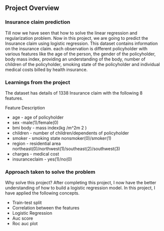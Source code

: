 ## Project Overview

 ### Insurance claim prediction

Till now we have seen that how to solve the linear regression and regularization problem. Now in this project, we are going to predict the Insurance claim using logistic regression. This dataset contains information on the insurance claim. each observation is different policyholder with various features like the age of the person, the gender of the policyholder, body mass index, providing an understanding of the body, number of children of the policyholder, smoking state of the policyholder and individual medical costs billed by health insurance.


### Learnings from the project

 The dataset has details of 1338 Insurance claim with the following 8 features.

 Feature	                     Description

- age	                - age of policyholder
- sex	                 -male(1)/female(0)
- bmi	body               - mass index(kg /m^2m 2 )
- children	                - number of children/dependents of policyholder
- smoker	                - smoking state nonsmoker(0)/smoker(1)
- region	                - residential area northeast(0)/northwest(1)/southeast(2)/southwest(3)
- charges	               - medical cost
- insuranceclaim	- yes(1)/no(0)


### Approach taken to solve the problem

 Why solve this project?
After completing this project, I now have the better understanding of how to build a logistic regression model. In this project, I have applied the following concepts.

- Train-test split
- Correlation between the features
- Logistic Regression
- Auc score
- Roc auc plot


